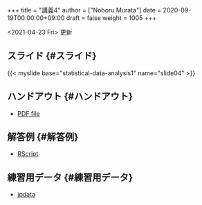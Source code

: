 +++
title = "講義4"
author = ["Noboru Murata"]
date = 2020-09-19T00:00:00+09:00
draft = false
weight = 1005
+++

<span class="timestamp-wrapper"><span class="timestamp">&lt;2021-04-23 Fri&gt; </span></span> 更新


## スライド {#スライド}

{{< myslide base="statistical-data-analysis1" name="slide04" >}}


## ハンドアウト {#ハンドアウト}

-   [PDF file](https://noboru-murata.github.io/statistical-data-analysis1/pdfs/slide04.pdf)


## 解答例 {#解答例}

-   [RScript](https://noboru-murata.github.io/statistical-data-analysis1/code/slide04.R)


## 練習用データ {#練習用データ}

-   [jpdata](https://noboru-murata.github.io/statistical-data-analysis1/zips/jpdata.zip)